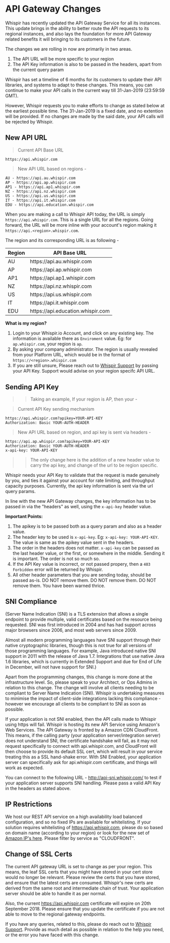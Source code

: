 # API Gateway Changes

Whispir has recently updated the API Gateway Service for all its instances. This update brings in the ability to better route the API requests to its regional instances, and also lays the foundation for more API Gateway related benefits it will bringing to its customers in the future.

The changes we are rolling in now are primarily in two areas.

1. The API URL will be more specific to your region
2. The API Key information is also to be passed in the headers, apart from the current query param

<aside class="notice">
Whispir has set a timeline of 6 months for its customers to update their API libraries, and systems to adapt to these changes. This means, you can continue to make your API calls in the current way till 31-Jan-2019 (23:59:59 GMT). 
</aside>

However, Whispir requests you to make efforts to change as stated below at the earliest possible time. The 31-Jan-2019 is a fixed date, and no extention will be provided. If no changes are made by the said date, your API calls will be rejected by Whispir.


## New API URL


> Current API Base URL

```
https://api.whispir.com
```

> New API URL based on regions -

```
AU - https://api.au.whispir.com
AP - https://api.ap.whispir.com
AP1 - https://api.ap1.whispir.com
NZ - https://api.nz.whispir.com
US - https://api.us.whispir.com
IT - https://api.it.whispir.com
EDU - https://api.education.whispir.com
```


When you are making a call to Whispir API today, the URL is simply ```https://api.whispir.com```. This is a single URL for all the regions. Going forward, the URL will be more inline with your account's region making it ```https://api.<region>.whispir.com```.

The region and its corresponding URL is as following -

<table>
	<thead>
	<tr><th>Region</th><th>API Base URL</th></tr>
	</thead>
	<tbody>
		<tr><td>AU</td><td>https://api.au.whispir.com</td><tr>
		<tr><td>AP</td><td>https://api.ap.whispir.com</td><tr>
		<tr><td>AP1</td><td>https://api.ap1.whispir.com</td><tr>
		<tr><td>NZ</td><td>https://api.nz.whispir.com</td><tr>
		<tr><td>US</td><td>https://api.us.whispir.com</td><tr>
		<tr><td>IT</td><td>https://api.it.whispir.com</td><tr>
		<tr><td>EDU</td><td>https://api.education.whispir.com</td><tr>
	</tbody>
</table>

**What is my region?**

1. Login to your Whispir.io Account, and click on any existing key. The information is available there as `Enviroment` value. Eg: for `ap.whispir.com`, your region is `ap`. 
2. By asking your company administrator. The region is usually revealed from your Platform URL, which would be in the format of ```https://<region>.whispir.com```
3. If you are still unsure, Please reach out to <a href="mailto:support@whispir.com?subject=What%20is%20my%20region?">Whispir Support</a> by passing your API Key. Support would advise on your region specifc API URL.


## Sending API Key

> > Taking an example, If your region is AP, then your -

> Current API Key sending mechanism

```
https://api.whispir.com?apikey=YOUR-API-KEY
Authorization: Basic YOUR-AUTH-HEADER
```

> New API URL based on region, and api key is sent via headers -

```
https://api.ap.whispir.com?apikey=YOUR-API-KEY
Authorization: Basic YOUR-AUTH-HEADER
x-api-key: YOUR-API-KEY
```
> > The only change here is the addition of a new header value to carry the api key, and change of the url to be region specific.

Whispir needs your API Key to validate that the request is made genuinely by you, and ties it against your account for rate limiting, and throughput capacity purposes. Currently, the api key information is sent via the url query params.

In line with the new API Gateway changes, the key information has to be passed in via the "headers" as well, using the `x-api-key` header value.

**Important Points:**

1. The apikey is to be passed both as a query param and also as a header value.
2. The header key to be used is `x-api-key`. Eg: `x-api-key: YOUR-API-KEY`. The value is same as the apikey value sent in the headers.
3. The order in the headers does not matter. `x-api-key` can be passed as the last header value, or the first, or somewhere in the middle. Sending it is important. The order is not so much so.
4. If the API Key value is incorrect, or not passed propery, then a `403 Forbidden` error will be returned by Whispir.
5. All other header parameters that you are sending today, should be passed as-is. DO NOT remove them. DO NOT remove them. DO NOT remove them. You have been warned thrice.


## SNI Compliance

(Server Name Indication (SNI) is a TLS extension that allows a single endpoint to provide multiple, valid certificates based on the resource being requested. SNI was first introduced in 2004 and has had support across major browsers since 2006, and most web servers since 2009. 

Almost all modern programming languages have SNI support through their native cryptographic libraries, though this is not true for all versions of those programming languages. For example, Java introduced native SNI support in 2011 with the release of Java 1.7. Integrations that use native Java 1.6 libraries, which is currently in Extended Support and due for End of Life in December, will not have support for SNI.)

Apart from the programming changes, this change is more done at the infrastructure level. So, please speak to your Architect, or Ops Admins in relation to this change. The change will involve all clients needing to be compliant to Server Name Indication (SNI). Whispir is undertaking measures to minimise the impact of client-side integrations lacking this compliance - however we encourage all clients to be compliant to SNI as soon as possible.

If your application is not SNI enabled, then the API calls made to Whispir using https will fail. Whispir is hosting its new API Service using Amazon's Web Services. The API Gateway is fronted by a Amazon CDN CloudFront. This means, if the calling party (your application server/integration server) does not understand SNI, the certificate handshake will fail, as it may not request specifically to connect with api.whispir.com, and CloudFront will then choose to provide its default SSL cert, which will result in your service treating this as a SSL hand-shake error. With SNI Enabled, your application server can specifically ask for api.whispir.com certificate, and things will work as expected.

You can connect to the following URL - <a href="https://api-sni.whispir.com/">http://api-sni.whispir.com/</a> to test if your application server supports SNI handling. Please pass a valid API Key in the headers as stated above.


## IP Restrictions

We host our REST API service on a high availability load balanced configuration, and so no fixed IPs are available for whitelisting. If your solution requires whitelisting of <a href="https://api.whispir.com">https://api.whispir.com</a>, please do so based on domain name (according to your region) or look for the new set of <a href="https://ip-ranges.amazonaws.com/ip-ranges.json">Amazon IP's here</a>. Please filter by service as "CLOUDFRONT".

## Change of SSL Certs

The current API gateway URL is set to change as per your region. This means, the leaf SSL certs that you might have stored in your cert store would no longer be relevant. Please review the certs that you have stored, and ensure that the latest certs are consumed. Whispir's new certs are derived from the same root and intermediate chain of trust. Your application server should be able to handle it as per normal.

Also, the current <a href="https://api.whispir.com">https://api.whispir.com</a> certificate will expire on 20th September 2018. Please ensure that you update the certificate if you are not able to move to the regional gateway endpoints.

If you have any queries, related to this, please do reach out to <a href="mailto:support@whispir.com?subject=API%20Gateway%20Changes">Whispir Support</a>. Provide as much detail as possible in relation to the help you need, or the error you have faced with this change.